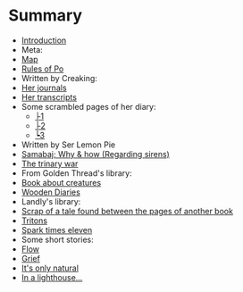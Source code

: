 # Summary

* [Introduction](README.md)
* Meta:
 * [Map](meta/mapa.md)
 * [Rules of Po](Po.md)
* Written by Creaking:
 * [Her journals](CreakJou.md)
 * [Her transcripts](Transcripts.md)
 * Some scrambled pages of her diary:
     - [├1](ScrambledPages/1.md)
     - [├2](ScrambledPages/2.md)
     - [┕3](ScrambledPages/3.md)
* Written by Ser Lemon Pie
 * [Samabaj; Why & how (Regarding sirens)](LandlyLib/sirens.md) 
 * [The trinary war](LandlyLib/war.md)
* From Golden Thread's library:
 * [Book about creatures](Creatures.md)
 * [Wooden Diaries](woden-diaries.md)
* Landly's library:
 * [Scrap of a tale found between the pages of another book](LandlyLib/2ndpart.md)
 * [Tritons](LandlyLib/tritons.md)
 * [Spark times eleven](spark.md)
* Some short stories:
 * [Flow](ShortStories/flow.md)
 * [Grief](ShortStories/Grief.md)
 * [It's only natural](ShortStories/OnlyNatural.md)
 * [In a lighthouse...](ShortStories/stars.md)
